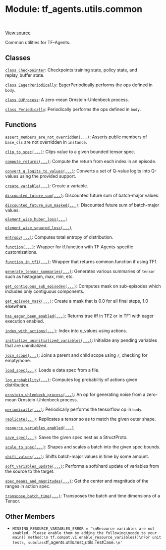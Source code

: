 <div itemscope itemtype="http://developers.google.com/ReferenceObject">
<meta itemprop="name" content="tf_agents.utils.common" />
<meta itemprop="path" content="Stable" />
<meta itemprop="property" content="MISSING_RESOURCE_VARIABLES_ERROR"/>
</div>

# Module: tf_agents.utils.common

<table class="tfo-notebook-buttons tfo-api" align="left">
</table>

<a target="_blank" href="https://github.com/tensorflow/agents/tree/master/tf_agents/utils/common.py">View
source</a>

Common utilities for TF-Agents.

<!-- Placeholder for "Used in" -->


## Classes

[`class Checkpointer`](../../tf_agents/utils/common/Checkpointer.md): Checkpoints training state, policy state, and replay_buffer state.

[`class EagerPeriodically`](../../tf_agents/utils/common/EagerPeriodically.md): EagerPeriodically performs the ops defined in `body`.

[`class OUProcess`](../../tf_agents/utils/common/OUProcess.md): A zero-mean Ornstein-Uhlenbeck process.

[`class Periodically`](../../tf_agents/utils/common/Periodically.md): Periodically performs the ops defined in `body`.

## Functions

[`assert_members_are_not_overridden(...)`](../../tf_agents/utils/common/assert_members_are_not_overridden.md): Asserts public members of `base_cls` are not overridden in `instance`.

[`clip_to_spec(...)`](../../tf_agents/utils/common/clip_to_spec.md): Clips value to a given bounded tensor spec.

[`compute_returns(...)`](../../tf_agents/utils/common/compute_returns.md): Compute the return from each index in an episode.

[`convert_q_logits_to_values(...)`](../../tf_agents/utils/common/convert_q_logits_to_values.md): Converts a set of Q-value logits into Q-values using the provided support.

[`create_variable(...)`](../../tf_agents/utils/common/create_variable.md): Create a variable.

[`discounted_future_sum(...)`](../../tf_agents/utils/common/discounted_future_sum.md): Discounted future sum of batch-major values.

[`discounted_future_sum_masked(...)`](../../tf_agents/utils/common/discounted_future_sum_masked.md): Discounted future sum of batch-major values.

[`element_wise_huber_loss(...)`](../../tf_agents/utils/common/element_wise_huber_loss.md)

[`element_wise_squared_loss(...)`](../../tf_agents/utils/common/element_wise_squared_loss.md)

[`entropy(...)`](../../tf_agents/utils/common/entropy.md): Computes total entropy of distribution.

[`function(...)`](../../tf_agents/utils/common/function.md): Wrapper for tf.function with TF Agents-specific customizations.

[`function_in_tf1(...)`](../../tf_agents/utils/common/function_in_tf1.md): Wrapper that returns common.function if using TF1.

[`generate_tensor_summaries(...)`](../../tf_agents/utils/common/generate_tensor_summaries.md): Generates various summaries of `tensor` such as histogram, max, min, etc.

[`get_contiguous_sub_episodes(...)`](../../tf_agents/utils/common/get_contiguous_sub_episodes.md): Computes mask on sub-episodes which includes only contiguous components.

[`get_episode_mask(...)`](../../tf_agents/utils/common/get_episode_mask.md): Create a mask that is 0.0 for all final steps, 1.0 elsewhere.

[`has_eager_been_enabled(...)`](../../tf_agents/utils/common/has_eager_been_enabled.md): Returns true iff in TF2 or in TF1 with eager execution enabled.

[`index_with_actions(...)`](../../tf_agents/utils/common/index_with_actions.md): Index into q_values using actions.

[`initialize_uninitialized_variables(...)`](../../tf_agents/utils/common/initialize_uninitialized_variables.md): Initialize any pending variables that are uninitialized.

[`join_scope(...)`](../../tf_agents/utils/common/join_scope.md): Joins a parent and child scope using `/`, checking for empty/none.

[`load_spec(...)`](../../tf_agents/utils/common/load_spec.md): Loads a data spec
from a file.

[`log_probability(...)`](../../tf_agents/utils/common/log_probability.md): Computes log probability of actions given distribution.

[`ornstein_uhlenbeck_process(...)`](../../tf_agents/utils/common/ornstein_uhlenbeck_process.md): An op for generating noise from a zero-mean Ornstein-Uhlenbeck process.

[`periodically(...)`](../../tf_agents/utils/common/periodically.md): Periodically performs the tensorflow op in `body`.

[`replicate(...)`](../../tf_agents/utils/common/replicate.md): Replicates a tensor so as to match the given outer shape.

[`resource_variables_enabled(...)`](../../tf_agents/utils/common/resource_variables_enabled.md)

[`save_spec(...)`](../../tf_agents/utils/common/save_spec.md): Saves the given
spec nest as a StructProto.

[`scale_to_spec(...)`](../../tf_agents/utils/common/scale_to_spec.md): Shapes and scales a batch into the given spec bounds.

[`shift_values(...)`](../../tf_agents/utils/common/shift_values.md): Shifts batch-major values in time by some amount.

[`soft_variables_update(...)`](../../tf_agents/utils/common/soft_variables_update.md): Performs a soft/hard update of variables from the source to the target.

[`spec_means_and_magnitudes(...)`](../../tf_agents/utils/common/spec_means_and_magnitudes.md): Get the center and magnitude of the ranges in action spec.

[`transpose_batch_time(...)`](../../tf_agents/utils/common/transpose_batch_time.md): Transposes the batch and time dimensions of a Tensor.

## Other Members

*   `MISSING_RESOURCE_VARIABLES_ERROR = '\nResource variables are not enabled.
    Please enable them by adding the following\ncode to your main() method:\n
    tf.compat.v1.enable_resource_variables()\nFor unit tests,
    subclass`tf_agents.utils.test_utils.TestCase`.\n'`
    <a id="MISSING_RESOURCE_VARIABLES_ERROR"></a>
